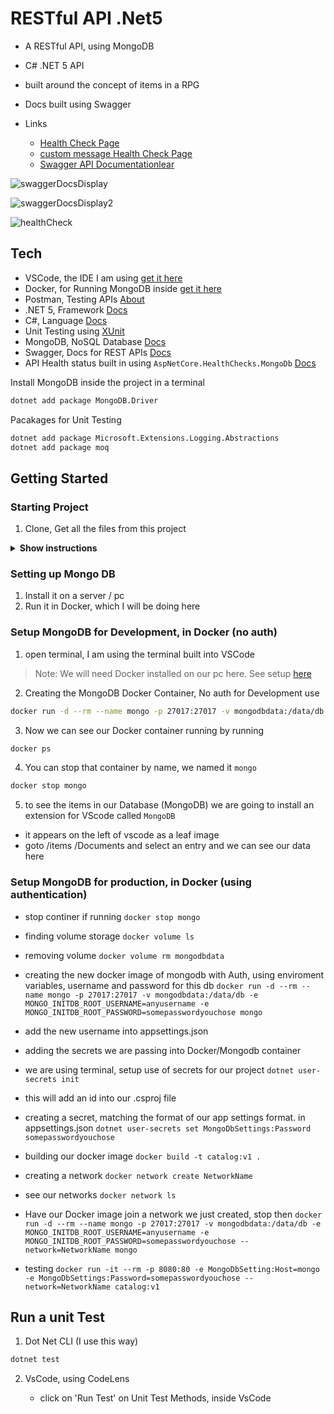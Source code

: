 # RESTful API .Net5

- A RESTful API, using MongoDB
- C# .NET 5 API

- built around the concept of items in a RPG
- Docs built using Swagger

- Links 

    - [Health Check Page](https://localhost:5001/status/live)
    - [custom message Health Check Page](https://localhost:5001/status/ready)
    - [Swagger API Documentationlear
    ](https://localhost:5001/swagger/index.html)


![swaggerDocsDisplay](https://user-images.githubusercontent.com/20805058/141695609-180b5d79-06b7-43d5-84f8-5d63570e7c2f.png)

![swaggerDocsDisplay2](https://user-images.githubusercontent.com/20805058/141695615-70607fee-5633-4ce0-bbee-1a81c2b095de.png)

![healthCheck](https://user-images.githubusercontent.com/20805058/141695619-c097bc84-9ff0-4232-9437-5e255e1a8362.png)

## Tech

- VSCode, the IDE I am using [get it here](https://code.visualstudio.com/)
- Docker, for Running MongoDB inside [get it here](https://docs.docker.com/get-docker/)
- Postman, Testing APIs [About](https://www.postman.com/home)
- .NET 5, Framework [Docs](https://docs.microsoft.com/en-us/dotnet/core/whats-new/dotnet-5)
- C#, Language [Docs](https://docs.microsoft.com/en-us/dotnet/csharp/)
- Unit Testing using [XUnit](https://xunit.net/)
- MongoDB, NoSQL Database [Docs](https://docs.mongodb.com/manual/)
- Swagger, Docs for REST APIs [Docs](https://swagger.io/tools/swagger-ui/)
- API Health status built in using `AspNetCore.HealthChecks.MongoDb` [Docs](https://github.com/Xabaril/AspNetCore.Diagnostics.HealthChecks)

Install MongoDB inside the project in a terminal
```bash
dotnet add package MongoDB.Driver
```

Pacakages for Unit Testing
```bash
dotnet add package Microsoft.Extensions.Logging.Abstractions
dotnet add package moq
```

## Getting Started

### Starting Project

1. Clone, Get all the files from this project

<details><summary><b>Show instructions</b></summary>

1. Run in the terminal of your choice:

    ```bash
    git clone https://github.com/Coryf65/Catalog.git
    ```

> Easy way: run inside VSCode Terminal open the termial using `control + ~`

2. 

</details>

### Setting up Mongo DB 

1. Install it on a server / pc
2. Run it in Docker, which I will be doing here

### Setup MongoDB for Development, in Docker (no auth)

1. open terminal, I am using the terminal built into VSCode

> Note: We will need Docker installed on our pc here. See setup [here](https://docs.docker.com/get-docker/)

2. Creating the MongoDB Docker Container, No auth for Development use
```bash
docker run -d --rm --name mongo -p 27017:27017 -v mongodbdata:/data/db mongo
```

3. Now we can see our Docker container running by running 
```bash
docker ps
```

4. You can stop that container by name, we named it `mongo`

```bash
docker stop mongo
```

5. to see the items in our Database (MongoDB) we are going to install an extension for VScode called `MongoDB`

- it appears on the left of vscode as a leaf image
- goto /items /Documents and select an entry and we can see our data here

### Setup MongoDB for production, in Docker (using authentication)

- stop continer if running
`docker stop mongo`

- finding volume storage
`docker volume ls`

- removing volume
`docker volume rm mongodbdata`

- creating the new docker image of mongodb with Auth, using enviroment variables, username and password for this db
`docker run -d --rm --name mongo -p 27017:27017 -v mongodbdata:/data/db -e MONGO_INITDB_ROOT_USERNAME=anyusername -e MONGO_INITDB_ROOT_PASSWORD=somepasswordyouchose mongo`

- add the new username into appsettings.json

- adding the secrets we are passing into Docker/Mongodb container

- we are using terminal, setup use of secrets for our project
`dotnet user-secrets init`

- this will add an id into our .csproj file

- creating a secret, matching the format of our app settings format. in appsettings.json
`dotnet user-secrets set MongoDbSettings:Password somepasswordyouchose`

- building our docker image
`docker build -t catalog:v1 .`

- creating a network
`docker network create NetworkName`

- see our networks
`docker network ls`

- Have our Docker image join a network we just created, stop then
`docker run -d --rm --name mongo -p 27017:27017 -v mongodbdata:/data/db -e MONGO_INITDB_ROOT_USERNAME=anyusername -e MONGO_INITDB_ROOT_PASSWORD=somepasswordyouchose --network=NetworkName mongo`

- testing
`docker run -it --rm -p 8080:80 -e MongoDbSetting:Host=mongo -e MongoDbSettings:Password=somepasswordyouchose --network=NetworkName catalog:v1`

## Run a unit Test

1. Dot Net CLI (I use this way)

```bash
dotnet test
```

2. VsCode, using CodeLens

    - click on 'Run Test' on Unit Test Methods, inside VsCode